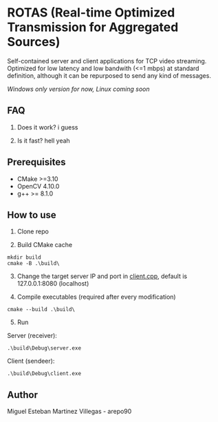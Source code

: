 # ROTAS (Real-time Optimized Transmission for Aggregated Sources)

Self-contained server and client applications for TCP video streaming. Optimized for low latency and low bandwith (<=1 mbps) at standard definition, although it can be repurposed to send any kind of messages.

_Windows only version for now, Linux coming soon_

## FAQ
1. Does it work? i guess

2. Is it fast? hell yeah

## Prerequisites
- CMake >=3.10
- OpenCV 4.10.0
- g++ >= 8.1.0

## How to use

1. Clone repo

2. Build CMake cache
```
mkdir build
cmake -B .\build\
```

3. Change the target server IP and port in [client.cpp](https://github.com/arepo90/ROTAS/blob/main/client.cpp), default is 127.0.0.1:8080 (localhost)

4. Compile executables (required after every modification)
```
cmake --build .\build\
```

5. Run

Server (receiver):
```
.\build\Debug\server.exe
```

Client (sendeer):
```
.\build\Debug\client.exe
```

## Author
Miguel Esteban Martinez Villegas - arepo90
